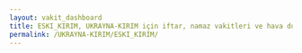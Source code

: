 ```yaml
---
layout: vakit_dashboard
title: ESKI_KIRIM, UKRAYNA-KIRIM için iftar, namaz vakitleri ve hava durumu - ilçe/eyalet seç
permalink: /UKRAYNA-KIRIM/ESKI_KIRIM/
---
```


<script type="text/javascript">
  var GLOBAL_COUNTRY = 'UKRAYNA-KIRIM';
  var GLOBAL_CITY = 'ESKI_KIRIM';
  var GLOBAL_STATE = '';
  var lat = 72;
  var lon = 21;
</script>
